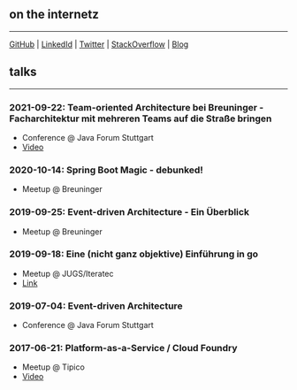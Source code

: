 ## on the internetz
* * *
[GitHub](http://github.sebsprenger.de) | [LinkedId](http://linkedin.sebsprenger.de) | [Twitter](http://twitter.sebsprenger.de) | [StackOverflow](http://so.sebsprenger.de) | [Blog](http://blog.sebsprenger.de)


## talks
* * *

### 2021-09-22: Team-oriented Architecture bei Breuninger - Facharchitektur mit mehreren Teams auf die Straße bringen
* Conference @ Java Forum Stuttgart
* [Video](https://www.java-forum-stuttgart.de/vortraege/team-oriented-architecture-bei-breuninger/)

### 2020-10-14: Spring Boot Magic - debunked!
* Meetup @ Breuninger

### 2019-09-25: Event-driven Architecture - Ein Überblick
* Meetup @ Breuninger

### 2019-09-18: Eine (nicht ganz objektive) Einführung in go
* Meetup @ JUGS/Iteratec
* [Link](https://www.jugs.org/va2019/09-18.html)

### 2019-07-04: Event-driven Architecture
* Conference @ Java Forum Stuttgart

### 2017-06-21: Platform-as-a-Service / Cloud Foundry
* Meetup @ Tipico
* [Video](https://www.youtube.com/watch?v=CgQ0DsKHSyg)
